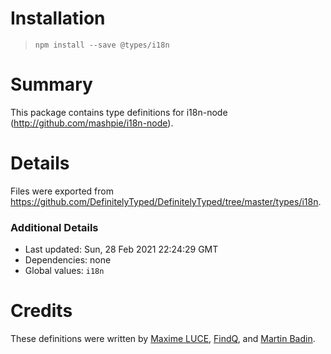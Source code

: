 # Installation
> `npm install --save @types/i18n`

# Summary
This package contains type definitions for i18n-node (http://github.com/mashpie/i18n-node).

# Details
Files were exported from https://github.com/DefinitelyTyped/DefinitelyTyped/tree/master/types/i18n.

### Additional Details
 * Last updated: Sun, 28 Feb 2021 22:24:29 GMT
 * Dependencies: none
 * Global values: `i18n`

# Credits
These definitions were written by [Maxime LUCE](https://github.com/SomaticIT), [FindQ](https://github.com/FindQ), and [Martin Badin](https://github.com/martin-badin).
